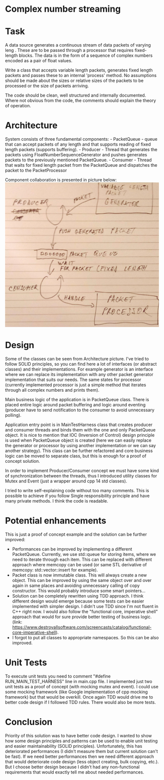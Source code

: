 # Complex number streaming
# Task
A data source generates a continuous stream of data packets of varying leng . These are to be passed through a processor that requires fixed-length blocks. The data is in the form of a sequence of complex numbers encoded as a pair of float values.

Write a class that accepts variable length packets, generates fixed length packets and passes these to an internal 'process' method. No assumptions should be made about the sizes or relative sizes of the packets to be processed or the size of packets arriving.

The code should be clean, well structured and internally documented. Where not obvious from the code, the comments should explain the theory of operation.
# Architecture
System consists of three fundamental components:
    - PacketQueue - queue that can accept packets of any length and that supports reading of fixed length packets (supports buffering).
    - Producer - Thread that generates the packets using FloatNumberSequenceGenerator and pushes generates packets to the previously mentioned PacketQueue.
    - Consumer - Thread that waits for fixed length packet from the PacketQueue and dispatches the packet to the PacketProcessor
 
Component collaboration is presented in picture below:
![alt text](https://github.com/culaja/CppDsp/blob/master/Architecture.png)

# Design
Some of the classes can be seen from Architecture picture. I've tried to follow SOLID principles, so you can find here a lot of interfaces (or abstract classes) and their implementations. For example generator is an interface where we can replace its implementation with any other packet generator implementation that suits our needs. The same states for processor (currently implemented processor is just a simple method that iterates through all complex numbers and prints them).

Main business logic of the application is in PacketQueue class. There is placed entire logic around packet buffering and logic around eventing (producer have to send notification to the consumer to avoid unnecessary polling).

Application entry point is in MainTestHarness class that creates producer and consumer threads and binds them with the one and only PacketQueue object. It is nice to mention that IOC (Inversion of Control) design principle is used when PacketQueue object is created (here we can easily replace the generator or processor by using another implementation or we can say another strategy). This class can be further refactored and core business logic can be moved to separate class, but this is enough for a proof of concept solution.

In order to implement Producer/Consumer concept we must have some kind of synchronization between the threads, thus I introduced utility classes for Mutex and Event (just a wrapper around cpp 14 std classes).

I tried to write self-explaining code without too many comments. This is possible to achieve if you follow Single responsibility principle and have many private methods. I think the code is readable.

# Potential enhancements
This is just a proof of concept example and the solution can be further improved:
- Performances can be improved by implementing a different PacketQueue. Currently, we use std::queue<float> for storing items, where we need to iterate through each item. This can be replaced with different approach where memcopy can be used (or same STL derivative of memcopy: std::vector::insert for example).
- Packet class is now immutable class. This will always create a new object. This can be improved by using the same object over and over again in same places and avoiding unnecessary calling of copy constructor. This would probably introduce some smart pointers...
- Solution can be completely rewritten using TDD approach. I think different design would emerge because some tests can be easier implemented with simpler design. I didn't use TDD since I'm not fluent in C++ right now. I would also follow the "functional core, imperative shell" approach that would for sure provide better testing of business logic. (link: https://www.destroyallsoftware.com/screencasts/catalog/functional-core-imperative-shell).
- I forgot to put all classes to appropriate namespaces. So this can be also improved.

# Unit Tests
To execute unit tests you need to comment "#define RUN_MAIN_TEST_HARNESS" line in main.cpp file. I implemented just two unit tests as a proof of concept (with mocking mutex and event). I could use some mocking framework (like Google implementation of cpp mocking framework) but that would be overkill. Once again TDD would drive me to better code design if I followed TDD rules. There would also be more tests. 

# Conclusion
Priority of this solution was to have better code design. I wanted to show how some design principles and patterns can be used to enable unit testing and easier maintainability (SOLID principles). Unfortunately, this has deteriorated performances (I didn't measure them but current solution can't be fast). If we need better performances then we need different approach that would deteriorate code design (less object creating, bulk copying, etc.). But I choose better design because I didn't had any non-functional requirements that would exactly tell me about needed performances.
